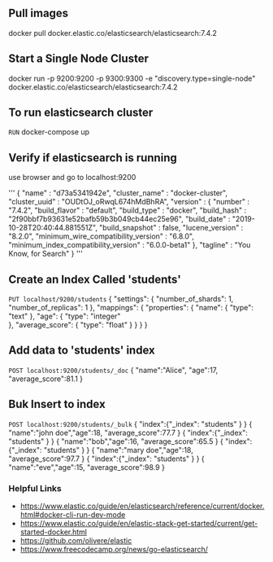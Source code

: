 ## Pull images
docker pull docker.elastic.co/elasticsearch/elasticsearch:7.4.2

## Start a Single Node Cluster
docker run -p 9200:9200 -p 9300:9300 -e "discovery.type=single-node" docker.elastic.co/elasticsearch/elasticsearch:7.4.2

## To run elasticsearch cluster
`RUN` docker-compose up

## Verify if elasticsearch is running
use browser and go to localhost:9200

'''
{
  "name" : "d73a5341942e",
  "cluster_name" : "docker-cluster",
  "cluster_uuid" : "OUDtOJ_oRwqL674hMdBhRA",
  "version" : {
    "number" : "7.4.2",
    "build_flavor" : "default",
    "build_type" : "docker",
    "build_hash" : "2f90bbf7b93631e52bafb59b3b049cb44ec25e96",
    "build_date" : "2019-10-28T20:40:44.881551Z",
    "build_snapshot" : false,
    "lucene_version" : "8.2.0",
    "minimum_wire_compatibility_version" : "6.8.0",
    "minimum_index_compatibility_version" : "6.0.0-beta1"
  },
  "tagline" : "You Know, for Search"
}
'''

## Create an Index Called 'students'
`PUT localhost/9200/students`
{
	"settings": {
    	"number_of_shards": 1,
    	"number_of_replicas": 1
	},
   "mappings": {
       "properties": {
         "name": {
               "type": "text"
         },
         "age": {
               "type": "integer"      
         },
         "average_score": {
               "type": "float"
         }
     }
   }
}

## Add data to 'students' index
`POST localhost:9200/students/_doc`
{
	"name":"Alice",
	"age":17,
	"average_score":81.1
}

## Buk Insert to index
`POST localhost:9200/students/_bulk`
{ "index":{"_index": "students" } }
{ "name":"john doe","age":18, "average_score":77.7 }
{ "index":{"_index": "students" } }
{ "name":"bob","age":16, "average_score":65.5 }
{ "index":{"_index": "students" } }
{ "name":"mary doe","age":18, "average_score":97.7 }
{ "index":{"_index": "students" } }
{ "name":"eve","age":15, "average_score":98.9 }


### Helpful Links
- https://www.elastic.co/guide/en/elasticsearch/reference/current/docker.html#docker-cli-run-dev-mode  
- https://www.elastic.co/guide/en/elastic-stack-get-started/current/get-started-docker.html  
- https://github.com/olivere/elastic  
- https://www.freecodecamp.org/news/go-elasticsearch/  
